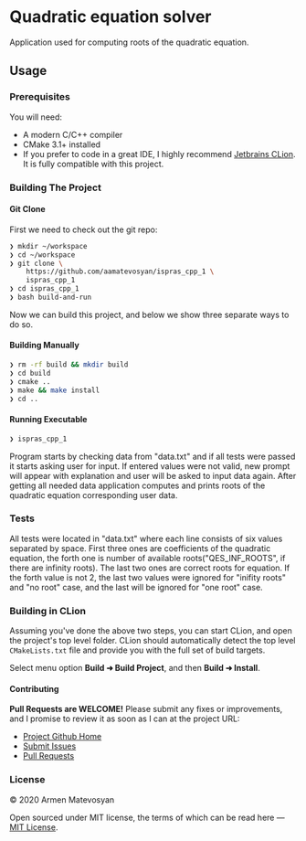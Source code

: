 # Quadratic equation solver
Application used for computing roots of the quadratic equation.

## Usage

### Prerequisites

You will need:

 * A modern C/C++ compiler
 * CMake 3.1+ installed
 * If you prefer to code in a great IDE, I highly recommend [Jetbrains CLion](https://www.jetbrains.com/clion/). It is fully compatible with this project.

### Building The Project

#### Git Clone

First we need to check out the git repo:

```bash
❯ mkdir ~/workspace
❯ cd ~/workspace
❯ git clone \
    https://github.com/aamatevosyan/ispras_cpp_1 \
    ispras_cpp_1
❯ cd ispras_cpp_1
❯ bash build-and-run
```

Now we can build this project, and below we show three separate ways to do so.

#### Building Manually

```bash
❯ rm -rf build && mkdir build
❯ cd build
❯ cmake ..
❯ make && make install
❯ cd ..
```

#### Running  Executable

```bash
❯ ispras_cpp_1
```

Program starts by checking data from "data.txt" and if all tests were passed it starts asking user for input. If entered values were not valid, new prompt will appear with explanation and user will be asked to input data again. After getting all needed data application computes and prints roots of the quadratic equation corresponding user data.

### Tests

All tests were located in "data.txt" where each line consists of six values separated by space. 
First three ones are coefficients of the quadratic equation, the forth one is number of available roots("QES_INF_ROOTS", if there are infinity roots). The last two ones are correct roots for equation. If the forth value is not 2, the last two values were ignored for "inifity roots" and "no root" case, and the last will be ignored for "one root" case. 

### Building in CLion

Assuming you've done the above two steps, you can start CLion, and open the project's top level folder. CLion should automatically detect the top level `CMakeLists.txt` file and provide you with the full set of build targets.

Select menu option **Build   ➜ Build Project**, and then **Build ➜ Install**.

#### Contributing

**Pull Requests are WELCOME!** Please submit any fixes or improvements, and I promise to review it as soon as I can at the project URL:

 * [Project Github Home](https://github.com/aamatevosyan/ispras_cpp_1)
 * [Submit Issues](https://github.com/aamatevosyan/ispras_cpp_1/issues)
 * [Pull Requests](https://github.com/aamatevosyan/ispras_cpp_1/pulls)

### License

&copy; 2020 Armen Matevosyan

Open sourced under MIT license, the terms of which can be read here — [MIT License](http://opensource.org/licenses/MIT).
